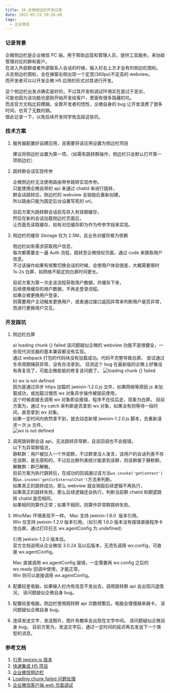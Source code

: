 ```yaml
---
title: 34.企微侧边栏开发记录
date: 2022-05-22 19:20:06
tags:
  - 企业微信
---
```


### 记录背景

企微侧边栏是企业微信 PC 端，用于帮助运营和管理人员，提供工具服务，来协助管理对应的群和客户。  
在进入外部群或者外部联系人会话的时候，输入栏右上方才会有的侧边栏图标。  
点击侧边栏图标，会在弹窗右侧出现一个定宽(360px)不定高的 webview。  
而开发者可以以开发企微 H5 应用的形式对其进行开发。

这个侧边栏出发点确实是好的，不过其开发和调试环境实在是过于恶劣，  
可能也因为该功能也是刚开始开发给客户，里面有很多隐藏的坑。  
而且官方文档比较模糊，全靠开发者的悟性，企微自身的 bug 让开发浪费了很多时间，也背了无数的锅。  
借此记录一下，以免后续开发同学免去踩这些坑。

<!-- more -->

### 技术方案

1. 服务器配置好自建应用，且需要将该应用设置为侧边栏项目

   建议将侧边栏设置为第一项。（如需有跳转群操作，侧边栏只会默认打开第一项侧边栏）

2. 跳转群会话实现传参

   企微侧边栏无法使用路由带参跳转实现传参。  
   只能使用企微自带的 api 来通过 chatId 来进行跳转，  
   群会话跳转后，侧边栏的 webview 会销毁后重新创建。  
   所以路由只能为固定后台设置写死的 url。

   目前方案为跳转群会话前先存入有效期缓存，  
   然后在新的会话加载侧边栏页面后，  
   让页面先读取缓存，如有对应缓存即为作为传参字段来实现。

3. 侧边栏的缓存 Storage 仅为 2.5M，且业务对缓存极为依赖

   侧边栏如有需求获取用户信息，  
   每次都需要走一遍 Auth 流程，跳转至企微授权页面，通过 code 来换取用户信息。  
   不过该操作如果有频繁切换会话的时候，会使用户体验很差，大概需要用时 1s-2s 白屏，如网络不稳定则白屏时间更长。

   目前方案为第一次走该流程获取用户数据，并缓存下来，  
   后续使用缓存的用户数据，不再走登录流程。  
   如果企微更换用户登录，  
   则需要用户主动触发更换用户，或者通过接口返回异常来判断用户是否异常，而进行更换用户交互。

### 开发踩坑

1. 侧边栏白屏

   a) loading chunk {} failed
   该问题疑似企微的 webview 功能不是很健全，一些现代浏览器的基本兼容都没有实现。  
   通过 webpack 打包的代码块没有加载成功。代码不完整导致白屏。
   尝试通过生命周期捕获异常，没有办法拿到。
   目测这个 bug 在最新版的企微上好像没有再复现了，可能企微偷偷的修复该问题了。
   ![loading chunk {} failed](../../../../images/image_34_1.jpeg)

   b) wx is not defined  
   因为是通过异步 https 加载的 jweixin-1.2.0.js 文件，如果网络等原因 js 未加载成功，或加载过慢而 wx 对象异步操作被提前使用，  
   这个时候直接去调用 wx 对象即会报错，程序不在往后走，现象为白屏。
   目前方案为，通过 try catch 来判断是否拿到 wx 对象，如果没有则等待一段时间，直至拿到 wx 对象。  
   如果一定时间内依然拿不到，就去动态新增 jweixin-1.2.0.js 脚本，去重新请求一次 js 文件。  
   ![wx is not defined](../../../../images/image_34_2.jpg)

2. 调用跳转群会话 api，无法跳转异常群，且该回调也不会报错。  
   以下为异常群情况，  
   静默群：用户被拉入一个外部群，不过群里没人发言，该用户的会话列表不存在该群，是无感知的，不过后台群列表统计能拿到该群，则该群属于静默群。  
   解散群：群已解散。  
   目前方案为执行跳转后，在成功的回调通过该方法`wx.invoke('getContext')`和`wx.invoke('getCurExternalChat')`方法来判断。  
   如果真正的跳转成功，那么 webview 就会销毁后续逻辑不再执行，  
   如果真正的跳转失败，那么后续逻辑还会执行，判断当前群 chatId 和期望跳转 chatId 是否相同，  
   如果相同则算作正常；如果不相同，则算作异常群跳转失败。

3. Win/Mac 环境表现不一样。
   Mac 支持 jweixin-1.6.0  版本引用。  
   Win 仅支持 jweixin-1.2.0 版本引用。（如引用 1.6.0 版本没有报错直接程序卡住白屏。通过打印日志 wx.agentConfig 为 undefined）

   引用 jweixin-1.2.0 版本后。  
   官方文档说明从企业微信 3.0.24 及以后版本，无须先调用 wx.config，可直接 wx.agentConfig。

   Mac 直接调用 wx.agentConfig 报错，一定需要再 wx.config 之后的 wx.ready 回调中使用，才能正常。  
   Win 则可以直接调用 wx.agentConfig。

4. 配置较差电脑，如果输入栏内有信息不发出去，调用跳转群 api 会出现闪退情况。
   该问题疑似企微自身 bug。

5. 配置较差电脑，侧边栏使用跳转群 api 次数频繁后，电脑会慢慢越来越卡。
   该问题疑似企微自身 bug。

6. 连续发送文字、发送图片，图片有概率会出现在文字中间。
   该问题疑似企微自身 bug。
   目前方案为，发送文字后，通过一定时间的延迟再去发送下一个类型的消息。

### 参考文档

1. [引用 jweixin.js 版本](https://developer.work.weixin.qq.com/document/path/90514)
2. [快速集成 H5 项目](https://developer.work.weixin.qq.com/tutorial/h5-application/1)
3. [企业微信侧边栏](https://zhuanlan.zhihu.com/p/465436686)
4. [Loading chunk failed 问题处理](https://blog.csdn.net/hu_baobao/article/details/109120687)
5. [企业微信客户端 web 页面调试](https://blog.csdn.net/u014505277/article/details/119181385)
